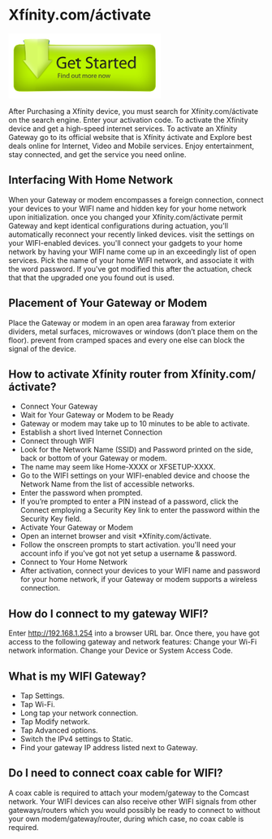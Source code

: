 # Xfínity.com/áctivate

[![Xfínity.com/áctivate](get-sttarted-button.png)](https://xfinityactivate.webconnectus.com)

After Purchasing a Xfínity device, you must search for Xfínity.com/áctivate on the search engine. Enter your activation code. To activate the Xfínity device and get a high-speed internet services. To activate an Xfínity Gateway go to its official website that is Xfínity áctivate and Explore best deals online for Internet, Video and Mobile services. Enjoy entertainment, stay connected, and get the service you need online.

## Interfacing With Home Network

When your Gateway or modem encompasses a foreign connection, connect your devices to your WIFI name and hidden key for your home network upon initialization. once you changed your Xfínity.com/áctivate permit Gateway and kept identical configurations during actuation, you'll automatically reconnect your recently linked devices. visit the settings on your WIFI-enabled devices. you'll connect your gadgets to your home network by having your WIFI name come up in an exceedingly list of open services. Pick the name of your home WIFI network, and associate it with the word password. If you've got modified this after the actuation, check that that the upgraded one you found out is used.

## Placement of Your Gateway or Modem

Place the Gateway or modem in an open area faraway from exterior dividers, metal surfaces, microwaves or windows (don’t place them on the floor). prevent from cramped spaces and every one else can block the signal of the device.

## How to activate Xfínity router from Xfínity.com/áctivate?

* Connect Your Gateway
* Wait for Your Gateway or Modem to be Ready
* Gateway or modem may take up to 10 minutes to be able to activate.
* Establish a short lived Internet Connection
* Connect through WIFI
* Look for the Network Name (SSID) and Password printed on the side, back or bottom of your Gateway or modem.
* The name may seem like Home-XXXX or XFSETUP-XXXX.
* Go to the WIFI settings on your WIFI-enabled device and choose the Network Name from the list of accessible networks.
* Enter the password when prompted.
* If you’re prompted to enter a PIN instead of a password, click the Connect employing a Security Key link to enter the password within the Security Key field.
* Activate Your Gateway or Modem
* Open an internet browser and visit *Xfínity.com/áctivate.
* Follow the onscreen prompts to start activation. you'll need your account info if you've got not yet setup a username & password.
* Connect to Your Home Network
* After activation, connect your devices to your WIFI name and password for your home network, if your Gateway or modem supports a wireless connection.

## How do I connect to my gateway WIFI?

Enter http://192.168.1.254 into a browser URL bar. Once there, you have got access to the following gateway and network features: Change your Wi-Fi network information. Change your Device or System Access Code.

## What is my WIFI Gateway?

* Tap Settings.
* Tap Wi-Fi.
* Long tap your network connection.
* Tap Modify network.
* Tap Advanced options.
* Switch the IPv4 settings to Static.
* Find your gateway IP address listed next to Gateway.

## Do I need to connect coax cable for WIFI?

A coax cable is required to attach your modem/gateway to the Comcast network. Your WIFI devices can also receive other WIFI signals from other gateways/routers which you would possibly be ready to connect to without your own modem/gateway/router, during which case, no coax cable is required.
